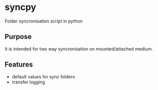 # syncpy
Folder syncronisation script in python

## Purpose
It is intended for two way syncronisation on mounted/attached medium.

## Features
* default values for sync folders
* transfer logging
